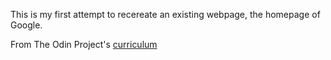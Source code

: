 This is my first attempt to recereate an existing webpage, the homepage of Google.  

From The Odin Project's [curriculum](http://www.theodinproject.com/courses/web-development-101/lessons/html-css)